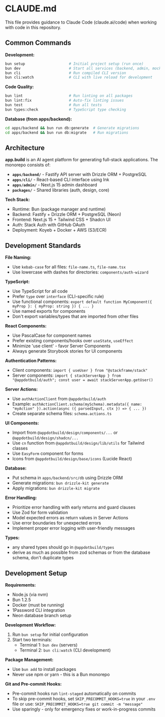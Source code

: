 # CLAUDE.md

This file provides guidance to Claude Code (claude.ai/code) when working with code in this repository.

## Common Commands

**Development:**

```bash
bun setup                    # Initial project setup (run once)
bun dev                      # Start all services (backend, admin, mocked-agent)
bun cli                      # Run compiled CLI version
bun cli:watch                # CLI with live reload for development
```

**Code Quality:**

```bash
bun lint                     # Run linting on all packages
bun lint:fix                 # Auto-fix linting issues
bun test                     # Run all tests
bun types:check              # TypeScript type checking
```

**Database (from apps/backend):**

```bash
cd apps/backend && bun run db:generate  # Generate migrations
cd apps/backend && bun run db:migrate   # Run migrations
```

## Architecture

**app.build** is an AI agent platform for generating full-stack applications. The monorepo consists of:

- **`apps/backend/`** - Fastify API server with Drizzle ORM + PostgreSQL
- **`apps/cli/`** - React-based CLI interface using Ink
- **`apps/admin/`** - Next.js 15 admin dashboard
- **`packages/`** - Shared libraries (auth, design, core)

**Tech Stack:**

- Runtime: Bun (package manager and runtime)
- Backend: Fastify + Drizzle ORM + PostgreSQL (Neon)
- Frontend: Next.js 15 + Tailwind CSS + Shadcn UI
- Auth: Stack Auth with GitHub OAuth
- Deployment: Koyeb + Docker + AWS (S3/ECR)

## Development Standards

**File Naming:**

- Use `kebab-case` for all files: `file-name.ts`, `file-name.tsx`
- Use lowercase with dashes for directories: `components/auth-wizard`

**TypeScript:**

- Use TypeScript for all code
- Prefer `type` over `interface` (CLI-specific rule)
- Use functional components: `export default function MyComponent({ myProp }: { myProp: string }) { ... }`
- Use named exports for components
- Don't export variables/types that are imported from other files

**React Components:**

- Use PascalCase for component names
- Prefer existing components/hooks over `useState`, `useEffect`
- Minimize 'use client' - favor Server Components
- Always generate Storybook stories for UI components

**Authentication Patterns:**

- Client components: `import { useUser } from "@stackframe/stack"`
- Server components: `import { stackServerApp } from "@appdotbuild/auth"; const user = await stackServerApp.getUser()`

**Server Actions:**

- Use `authActionClient` from `@appdotbuild/auth`
- Example: `authActionClient.schema(mySchema).metadata({ name: "myAction" }).action(async ({ parsedInput, ctx }) => { ... })`
- Create separate schema files: `schema.actions.ts`

**UI Components:**

- Import from `@appdotbuild/design/components/...` or `@appdotbuild/design/shadcn/...`
- Use `cn` function from `@appdotbuild/design/lib/utils` for Tailwind classes
- Use `EasyForm` component for forms
- Icons from `@appdotbuild/design/base/icons` (Lucide React)

**Database:**

- Put schema in `apps/backend/src/db` using Drizzle ORM
- Generate migrations: `bun drizzle-kit generate`
- Apply migrations: `bun drizzle-kit migrate`

**Error Handling:**
- Prioritize error handling with early returns and guard clauses
- Use Zod for form validation
- Model expected errors as return values in Server Actions
- Use error boundaries for unexpected errors
- Implement proper error logging with user-friendly messages


**Types:**

- any shared types should go in `@appdotbuild/types`
- derive as much as possible from zod schemas or from the database schema, don't duplicate types

## Development Setup

**Requirements:**

- Node.js (via nvm)
- Bun 1.2.5
- Docker (must be running)
- 1Password CLI integration
- Neon database branch setup

**Development Workflow:**

1. Run `bun setup` for initial configuration
2. Start two terminals:
   - Terminal 1: `bun dev` (servers)
   - Terminal 2: `bun cli:watch` (CLI development)

**Package Management:**

- Use `bun add` to install packages
- Never use npm or yarn - this is a Bun monorepo

**Git and Pre-commit Hooks:**

- Pre-commit hooks run `lint-staged` automatically on commits
- To skip pre-commit hooks, set `SKIP_PRECOMMIT_HOOKS=true` in your `.env` file or use: `SKIP_PRECOMMIT_HOOKS=true git commit -m "message"`
- Use sparingly - only for emergency fixes or work-in-progress commits

